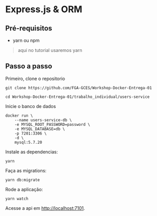 # Express.js & ORM

## Pré-requisitos

- yarn ou npm

> aqui no tutorial usaremos yarn

## Passo a passo

Primeiro, clone o repositorio

```console
git clone https://github.com/FGA-GCES/Workshop-Docker-Entrega-01

cd Workshop-Docker-Entrega-01/trabalho_individual/users-service
```

Inicie o banco de dados

```console
docker run \
    --name users-service-db \
    -e MYSQL_ROOT_PASSWORD=password \
    -e MYSQL_DATABASE=db \
    -p 7201:3306 \
    -d \
    mysql:5.7.20
```

Instale as dependencias:

```console
yarn
```

Faça as migrations:

```console
yarn db:migrate
```

Rode a aplicação:

```console
yarn watch
```

Acesse a api em [http://localhost:7101](http://localhost:7101).
